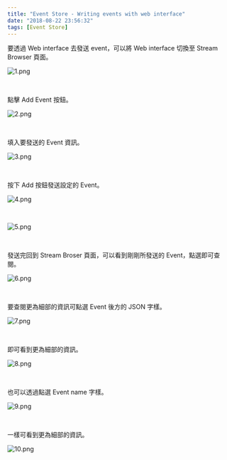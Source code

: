 ```yaml
---
title: "Event Store - Writing events with web interface"
date: "2018-08-22 23:56:32"
tags: [Event Store]
---
```



要透過 Web interface 去發送 event，可以將 Web interface 切換至 Stream Browser 頁面。  

<!-- More -->

![1.png](1.png)
 
<br/>


點擊 Add Event 按鈕。  

![2.png](2.png)
 
<br/>


填入要發送的 Event 資訊。  

![3.png](3.png)
 
<br/>


按下 Add 按鈕發送設定的 Event。

![4.png](4.png)
 
<br/>


![5.png](5.png)
 
<br/>


發送完回到 Stream Broser 頁面，可以看到剛剛所發送的 Event，點選即可查閱。  

![6.png](6.png)
 
<br/>


要查閱更為細部的資訊可點選 Event 後方的 JSON 字樣。  

![7.png](7.png)
 
<br/>
 

即可看到更為細部的資訊。  

![8.png](8.png)
 
<br/>


也可以透過點選 Event name 字樣。  

![9.png](9.png)
 
<br/>


一樣可看到更為細部的資訊。  

![10.png](10.png)
 
<br/>
